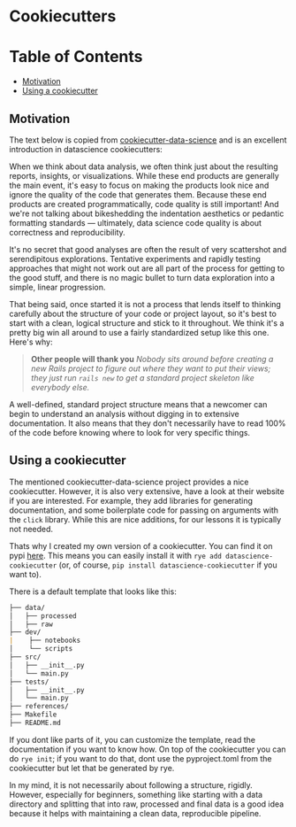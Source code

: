 # Cookiecutters

# Table of Contents

- [Motivation](#Motivation)
- [Using a cookiecutter](#Using-a-cookiecutter)

## Motivation

The text below is copied from [cookiecutter-data-science](https://drivendata.github.io/cookiecutter-data-science/) and is an excellent introduction in datascience cookiecutters:

When we think about data analysis, we often think just about the resulting reports, insights, or visualizations. While these end products are generally the main event, it's easy to focus on making the products look nice and ignore the quality of the code that generates them. Because these end products are created programmatically, code quality is still important! And we're not talking about bikeshedding the indentation aesthetics or pedantic formatting standards — ultimately, data science code quality is about correctness and reproducibility.

It's no secret that good analyses are often the result of very scattershot and serendipitous explorations. Tentative experiments and rapidly testing approaches that might not work out are all part of the process for getting to the good stuff, and there is no magic bullet to turn data exploration into a simple, linear progression.

That being said, once started it is not a process that lends itself to thinking carefully about the structure of your code or project layout, so it's best to start with a clean, logical structure and stick to it throughout. We think it's a pretty big win all around to use a fairly standardized setup like this one. Here's why:

> **Other people will thank you**
> *Nobody sits around before creating a new Rails project to figure out where they want to put their views; they just run `rails new` to get a standard project skeleton like everybody else.*

A well-defined, standard project structure means that a newcomer can begin to understand an analysis without digging in to extensive documentation. It also means that they don't necessarily have to read 100% of the code before knowing where to look for very specific things.

## Using a cookiecutter

The mentioned cookiecutter-data-science project provides a nice cookiecutter.
However, it is also very extensive, have a look at their website if you are interested.
For example, they add libraries for generating documentation, and some boilerplate code for
passing on arguments with the `click` library. While this are nice additions, for our lessons it is
typically not needed.

Thats why I created my own version of a cookiecutter.
You can find it on pypi [here](https://pypi.org/project/datascience-cookiecutter/).
This means you can easily install it with `rye add datascience-cookiecutter` (or, of course,
`pip install datascience-cookiecutter` if you want to).

There is a default template that looks like this:

```markdown
├── data/
│   ├── processed
│   ├── raw
├── dev/
|    ├── notebooks
│    └── scripts
├── src/
│   ├── __init__.py
│   └── main.py
├── tests/
│   ├── __init__.py
│   └── main.py
├── references/
├── Makefile
├── README.md
```

If you dont like parts of it, you can customize the template, read the documentation if you want to know how.
On top of the cookiecutter you can do `rye init`; if you want to do that, dont use the pyproject.toml from the cookiecutter but let that be generated by rye.

In my mind, it is not necessarily about following a structure, rigidly.
However, especially for beginners, something like starting with a data directory and splitting that into raw, processed and final data is a good idea because it helps with maintaining a clean data, reproducible pipeline.
